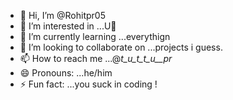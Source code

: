 - 👋 Hi, I’m @Rohitpr05
- 👀 I’m interested in ...U🫵
- 🌱 I’m currently learning ...everythign
- 💞️ I’m looking to collaborate on ...projects i guess.
- 📫 How to reach me ...@_t_u_t_t_u__pr_
- 😄 Pronouns: ...he/him
- ⚡ Fun fact: ...you suck in coding !

<!---
Rohitpr05/Rohitpr05 is a ✨ special ✨ repository because its `README.md` (this file) appears on your GitHub profile.
You can click the Preview link to take a look at your changes.
--->
